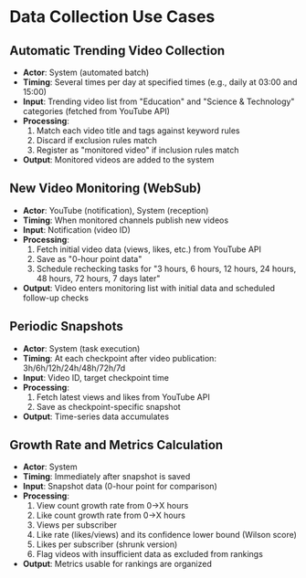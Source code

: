# Data Collection Use Cases

## Automatic Trending Video Collection

- **Actor**: System (automated batch)
- **Timing**: Several times per day at specified times (e.g., daily at 03:00 and 15:00)
- **Input**: Trending video list from "Education" and "Science & Technology" categories (fetched from YouTube API)
- **Processing**:
  1. Match each video title and tags against keyword rules
  2. Discard if exclusion rules match
  3. Register as "monitored video" if inclusion rules match
- **Output**: Monitored videos are added to the system

## New Video Monitoring (WebSub)

- **Actor**: YouTube (notification), System (reception)
- **Timing**: When monitored channels publish new videos
- **Input**: Notification (video ID)
- **Processing**:
  1. Fetch initial video data (views, likes, etc.) from YouTube API
  2. Save as "0-hour point data"
  3. Schedule rechecking tasks for "3 hours, 6 hours, 12 hours, 24 hours, 48 hours, 72 hours, 7 days later"
- **Output**: Video enters monitoring list with initial data and scheduled follow-up checks

## Periodic Snapshots

- **Actor**: System (task execution)
- **Timing**: At each checkpoint after video publication: 3h/6h/12h/24h/48h/72h/7d
- **Input**: Video ID, target checkpoint time
- **Processing**:
  1. Fetch latest views and likes from YouTube API
  2. Save as checkpoint-specific snapshot
- **Output**: Time-series data accumulates

## Growth Rate and Metrics Calculation

- **Actor**: System
- **Timing**: Immediately after snapshot is saved
- **Input**: Snapshot data (0-hour point for comparison)
- **Processing**:
  1. View count growth rate from 0→X hours
  2. Like count growth rate from 0→X hours
  3. Views per subscriber
  4. Like rate (likes/views) and its confidence lower bound (Wilson score)
  5. Likes per subscriber (shrunk version)
  6. Flag videos with insufficient data as excluded from rankings
- **Output**: Metrics usable for rankings are organized
